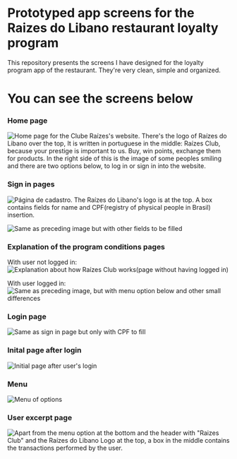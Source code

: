 # Prototyped app screens for the Raizes do Libano restaurant loyalty program
This repository presents the screens I have designed for the loyalty program app of the restaurant. They're very clean, simple and organized.

# You can see the screens below
### Home page
![Home page for the Clube Raízes's website. There's the logo of Raízes do Libano over the top, It is written in portuguese in the middle: Raízes Club, because your prestige is important to us. Buy, win points, exchange them for products. In the right side of this is the image of some peoples smiling and there are two options below, to log in or sign in into the website.](https://github.com/ViniciusLCLima/raizes_do_libano-loyalty_program_app_screens/assets/87040226/51fc6b8b-1b56-4442-8444-9659c43dfa54)

### Sign in pages
![Página de cadastro. The Raízes do Libano's logo is at the top. A box contains fields for name and CPF(registry of physical people in Brasil) insertion.](https://github.com/ViniciusLCLima/raizes_do_libano-loyalty_program_app_screens/assets/87040226/1a213304-33f7-469f-a031-6857f1acd7e2)

![Same as preceding image but with other fields to be filled](https://github.com/ViniciusLCLima/raizes_do_libano-loyalty_program_app_screens/assets/87040226/823edc15-fb30-4149-8b8f-b5654acddabf)

### Explanation of the program conditions pages
With user not logged in:  
![Explanation about how Raízes Club works(page without having logged in)](https://github.com/ViniciusLCLima/raizes_do_libano-loyalty_program_app_screens/assets/87040226/089be726-dbe3-485f-8bc4-ad85661d940a)

With user logged in:  
![Same as preceding image, but with menu option below and other small differences](https://github.com/ViniciusLCLima/raizes_do_libano-loyalty_program_app_screens/assets/87040226/031c8ac2-1274-48e5-a5d5-39940f9e3c33)

### Login page
![Same as sign in page but only with CPF to fill](https://github.com/ViniciusLCLima/raizes_do_libano-loyalty_program_app_screens/assets/87040226/08399d7b-4c03-49e3-9e41-f314c51e1972)

### Inital page after login
![Initial page after user's login](https://github.com/ViniciusLCLima/raizes_do_libano-loyalty_program_app_screens/assets/87040226/9a6f473d-158f-43b1-b17b-b52503e72eb2)

### Menu
![Menu of options](https://github.com/ViniciusLCLima/raizes_do_libano-loyalty_program_app_screens/assets/87040226/422e74d0-cbcd-4ca2-a430-a92f0886967c)

### User excerpt page
![Apart from the menu option at the bottom and the header with "Raizes Club" and the Raízes do Libano Logo at the top, a box in the middle contains the transactions performed by the user.](https://github.com/ViniciusLCLima/raizes_do_libano-loyalty_program_app_screens/assets/87040226/e701ac23-2eb9-464c-bd12-815dd93077aa)



